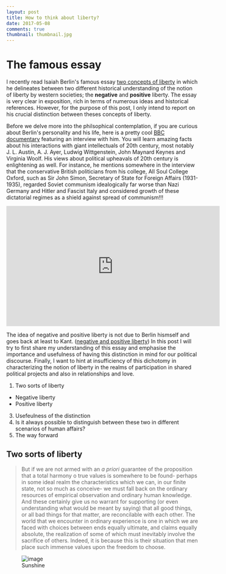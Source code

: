 ```yaml
---
layout: post
title: How to think about liberty?
date: 2017-05-08
comments: true
thumbnail: thumbnail.jpg
---
```





# The famous essay

I recently read Isaiah Berlin's famous essay [two concepts of liberty][1] in which he delineates between two different historical understanding of the notion of liberty by western societies; the __negative__  and __positive__ liberty. The essay is very clear in exposition, rich in terms of numerous ideas and historical references. However, for the purpose of this post, I only intend to report on his crucial distinction between theses concepts of liberty.  


Before we delve more into the philsophical contemplation, if you are curious about Berlin's personality and his life, here is a pretty cool [BBC documentary][3] featuring an interview with him. You will learn amazing facts about his interactions with giant intellectuals of 20th century, most notably J. L. Austin, A. J. Ayer, Ludwig Wittgenstein, John Maynard Keynes and Virginia Woolf. His views about political upheavals of 20th century is enlightening as well. For instance, he mentions somewhere in the interview that the conservative British politicians from his college, All Soul College Oxford, such as Sir John Simon, Secretary of State for Foreign Affairs (1931-1935), regarded Soviet communism idealogically far worse than Nazi Germany and Hitler and Fascist Italy and considered growth of these dictatorial regimes as a shield against spread of communism!!! 


<iframe width="560" height="315" src="https://www.youtube.com/embed/zDAGngAc9_M" frameborder="0" allowfullscreen></iframe>



The idea of negative and positive liberty is not due to Berlin hismself and goes back at least to Kant. ([negative and positive liberty][2]) In this post I will try to first share my understanding of this essay and emphasise the importance and usefulness of having this distinction in mind for our political discourse. Finally, I want to hint at insufficiency of this dichotomy in characterizing the notion of liberty in the realms of participation in shared political projects and also in relationships and love. 






1. Two sorts of liberty 
  * Negative liberty
  * Positive liberty
3. Usefeulness of the distinction
4. Is it always possible to distinguish between these two in different scenarios of human affairs? 
5. The way forward

## Two sorts of liberty

> But if we are not armed with an _a priori_ guarantee of the proposition that a total harmony o true values is somewhere to be found- perhaps in some ideal realm the characteristics which we can, in our finite state, not so much as conceive- we must fall back on the ordinary resources of empirical observation and ordinary human knowledge. And these certainly give us no warrant for supporting (or even understanding what would be meant by saying) that all good things, or all bad things for that matter, are reconcilable with each other. The world that we encounter in ordinary experience is one in which we are faced with choices between ends equally ultimate, and claims equally absolute, the realization of some of which must inevitably involve the sacrifice of others. Indeed, it is because this is their situation that men place such immense values upon the freedom to choose.     


<figure>
	<img src="{{ site.baseurl }}/thumbnail.jpg" alt="image">
	<figcaption>
	Sunshine
	</figcaption>
</figure>




[1]: https://en.wikipedia.org/wiki/Two_Concepts_of_Liberty
[2]: https://plato.stanford.edu/entries/liberty-positive-negative/
[3]: https://www.youtube.com/watch?v=zDAGngAc9_M
